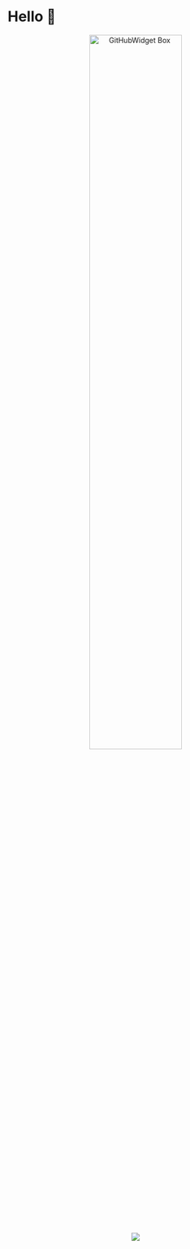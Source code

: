 # Hello 👋

<p align="center">
  <a href="https://github.com/Jurredr/github-widgetbox">
    <img width="60%" height="60%" src="https://github-widgetbox.vercel.app/api/skills/?names=java,html,python,css,nodejs,shell&includeNames=true" alt="GitHubWidget Box"></p>
  
<p align = "center"><img src = "https://github-readme-stats.vercel.app/api?username=Ayhancann&bg_color=30,e96443,904e95&title_color=fff&text_color=fff"></p>
